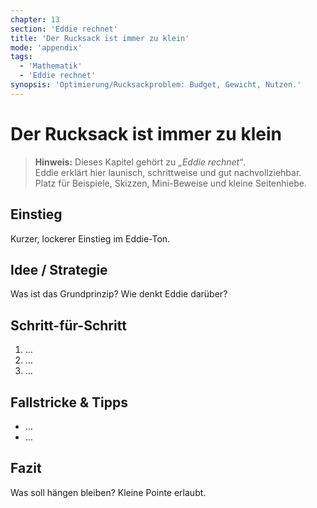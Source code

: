 ```yaml
---
chapter: 13
section: 'Eddie rechnet'
title: 'Der Rucksack ist immer zu klein'
mode: 'appendix'
tags:
  - 'Mathematik'
  - 'Eddie rechnet'
synopsis: 'Optimierung/Rucksackproblem: Budget, Gewicht, Nutzen.'
---
```


# Der Rucksack ist immer zu klein

> **Hinweis:** Dieses Kapitel gehört zu *„Eddie rechnet“*.  
> Eddie erklärt hier launisch, schrittweise und gut nachvollziehbar.  
> Platz für Beispiele, Skizzen, Mini-Beweise und kleine Seitenhiebe.

## Einstieg
Kurzer, lockerer Einstieg im Eddie-Ton.

## Idee / Strategie
Was ist das Grundprinzip? Wie denkt Eddie darüber?

## Schritt-für-Schritt
1. …
2. …
3. …

## Fallstricke & Tipps
- …
- …

## Fazit
Was soll hängen bleiben? Kleine Pointe erlaubt.
